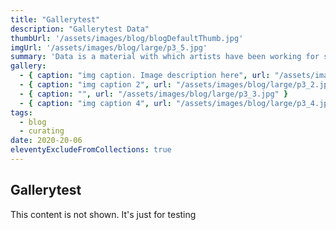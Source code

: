 ```yaml
---
title: "Gallerytest"
description: "Gallerytest Data"
thumbUrl: '/assets/images/blog/blogDefaultThumb.jpg'
imgUrl: '/assets/images/blog/large/p3_5.jpg'
summary: 'Data is a material with which artists have been working for some time. Few years ago I curated an exhibition entitled Corrupting Data where I curated five different works by five different artists. I was especially interested in how artists make use of data, how they manipulate and process data, and how these different artists employ failure and error to make work with data.'
gallery:
  - { caption: "img caption. Image description here", url: "/assets/images/blog/large/p3_1.jpg" }
  - { caption: "img caption 2", url: "/assets/images/blog/large/p3_2.jpg" }
  - { caption: "", url: "/assets/images/blog/large/p3_3.jpg" }
  - { caption: "img caption 4", url: "/assets/images/blog/large/p3_4.jpg" }
tags:
  - blog
  - curating
date: 2020-20-06
eleventyExcludeFromCollections: true
---
```



## Gallerytest

This content is not shown. It's just for testing